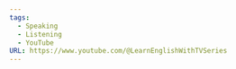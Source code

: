 ```yaml
---
tags:
  - Speaking
  - Listening
  - YouTube
URL: https://www.youtube.com/@LearnEnglishWithTVSeries
---
```

